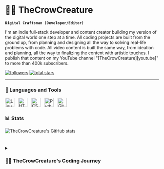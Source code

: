 # 🏄‍♂️ TheCrowCreature

**`Digital Craftsman (Developer/Editor)`**

I'm an indie full-stack developer and content creator building my version of the digital world one step at a time. All coding projects are built from the ground up, from planning and designing all the way to solving real-life problems with code. All video content is built the same way, from ideation and planning, all the way to finalizing the content with artistic touches. I publish that content on my YouTube channel "[TheCrowCreature][youtube]" to more than 400k subscribers.

   <p align="left"> 
      <a href="https://github.com/TheCrowCreature?tab=followers">
         <img alt="followers" title="Follow me on Github" src="https://custom-icon-badges.demolab.com/github/followers/TheCrowCreature?color=236ad3&labelColor=1155ba&style=for-the-badge&logo=person-add&label=Follow&logoColor=white"/></a>
      <a href="https://github.com/TheCrowCreature?tab=repositories&sort=stargazers">
         <img alt="total stars" title="Total stars on GitHub" src="https://custom-icon-badges.demolab.com/github/stars/TheCrowCreature?color=55960c&style=for-the-badge&labelColor=488207&logo=star"/></a>
   </p>

---

### 🧰 Languages and Tools

<img align="left" alt="Linux" width="30px" style="padding-right:10px;" src="https://cdn.jsdelivr.net/gh/devicons/devicon/icons/linux/linux-original.svg" />
<img align="left" alt="HTML" width="30px" style="padding-right:10px;" src="https://cdn.jsdelivr.net/gh/devicons/devicon/icons/html5/html5-plain.svg" />
<img align="left" alt="CSS" width="30px" style="padding-right:10px;" src="https://cdn.jsdelivr.net/gh/devicons/devicon/icons/css3/css3-plain.svg" />
<img align="left" alt="Python" width="30px" style="padding-right:10px;" src="https://cdn.jsdelivr.net/gh/devicons/devicon/icons/python/python-plain.svg" />
<img align="left" alt="GitHub" width="30px" style="padding-right:10px;" src="https://cdn.jsdelivr.net/gh/devicons/devicon/icons/github/github-original.svg" />
<br />

#

### 📊 Stats

![TheCrowCreature's GitHub stats](https://github-readme-stats.vercel.app/api?username=TheCrowCreature&show_icons=true&theme=gruvbox)

<!-- ![GitHub Streak](https://streak-stats.demolab.com?user=TheCrowCreature&theme=gruvbox&border_radius=4.5) -->

#

<details>
 <summary><h3>👨‍💻 TheCrowCreature's Coding Journey</h3></summary>
   I dont know what to say yet
[website]: UNKNOWN
[youtube]: https://www.youtube.com/channel/UCSnyk00afDBXkdFcSgPRYFg
